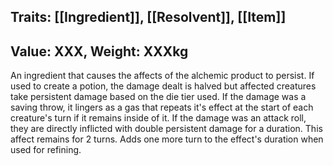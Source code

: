 ## Traits: [[Ingredient]], [[Resolvent]], [[Item]]
## Value: XXX, Weight: XXXkg

An ingredient that causes the affects of the alchemic product to persist. If used to create a potion, the damage dealt is halved but affected creatures take persistent damage based on the die tier used. If the damage was a saving throw, it lingers as a gas that repeats it's effect at the start of each creature's turn if it remains inside of it. If the damage was an attack roll, they are directly inflicted with double persistent damage for a duration. This affect remains for 2 turns. Adds one more turn to the effect's duration when used for refining.
